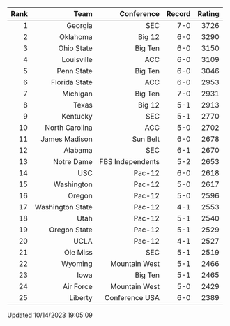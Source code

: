 | Rank  | Team                 | Conference           | Record   | Rating |
| ---:  | ---:                 | ---:                 | ---:     | ---:   |
| 1     | Georgia              | SEC                  | 7-0      | 3726   |
| 2     | Oklahoma             | Big 12               | 6-0      | 3290   |
| 3     | Ohio State           | Big Ten              | 6-0      | 3150   |
| 4     | Louisville           | ACC                  | 6-0      | 3109   |
| 5     | Penn State           | Big Ten              | 6-0      | 3046   |
| 6     | Florida State        | ACC                  | 6-0      | 2953   |
| 7     | Michigan             | Big Ten              | 7-0      | 2931   |
| 8     | Texas                | Big 12               | 5-1      | 2913   |
| 9     | Kentucky             | SEC                  | 5-1      | 2770   |
| 10    | North Carolina       | ACC                  | 5-0      | 2702   |
| 11    | James Madison        | Sun Belt             | 6-0      | 2678   |
| 12    | Alabama              | SEC                  | 6-1      | 2670   |
| 13    | Notre Dame           | FBS Independents     | 5-2      | 2653   |
| 14    | USC                  | Pac-12               | 6-0      | 2618   |
| 15    | Washington           | Pac-12               | 5-0      | 2617   |
| 16    | Oregon               | Pac-12               | 5-0      | 2596   |
| 17    | Washington State     | Pac-12               | 4-1      | 2553   |
| 18    | Utah                 | Pac-12               | 5-1      | 2540   |
| 19    | Oregon State         | Pac-12               | 5-1      | 2529   |
| 20    | UCLA                 | Pac-12               | 4-1      | 2527   |
| 21    | Ole Miss             | SEC                  | 5-1      | 2519   |
| 22    | Wyoming              | Mountain West        | 5-1      | 2466   |
| 23    | Iowa                 | Big Ten              | 5-1      | 2465   |
| 24    | Air Force            | Mountain West        | 5-0      | 2429   |
| 25    | Liberty              | Conference USA       | 6-0      | 2389   |

Updated 10/14/2023 19:05:09
